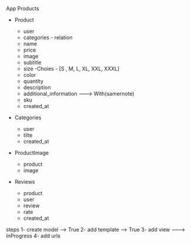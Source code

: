 
App Products
 - Product
   - user
   - categories - relation
   - name
   - price
   - image 
   - subtitle
   - size -Choies -  [S , M, L, XL, XXL, XXXL]
   - color
   - quantity
   - description
   - additional_information  ---> With(samernote)
   - sku
   - created_at




 - Categories
   - user
   - tilte
   - created_at




- ProductImage
   - product
   - image




- Reviews
   - product
   - user
   - review
   - rate
   - created_at        



steps 
 1- create model --> True
 2- add template --> True 
 3- add view  ---> InProgress
 4- add urls

 